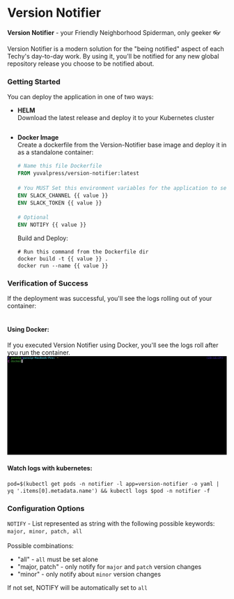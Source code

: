# Version Notifier
**Version Notifier** - your Friendly Neighborhood Spiderman, only geeker :eyeglasses:

Version Notifier is a modern solution for the "being notified" aspect of each Techy's day-to-day work.
By using it, you'll be notified for any new global repository release you choose to be notified about.

### Getting Started
You can deploy the application in one of two ways:
* **HELM**
</br> Download the latest release and deploy it to your Kubernetes cluster </br>
    ```shell
    
    ```

* **Docker Image**
</br> Create a dockerfile from the Version-Notifier base image and deploy it in as a standalone container:
    ```dockerfile
    # Name this file Dockerfile
    FROM yuvalpress/version-notifier:latest
    
    # You MUST Set this environment variables for the application to send notification to slack
    ENV SLACK_CHANNEL {{ value }}
    ENV SLACK_TOKEN {{ value }}
    
    # Optional
    ENV NOTIFY {{ value }}
    ```
  
    Build and Deploy:
    ```shell
    # Run this command from the Dockerfile dir
    docker build -t {{ value }} .
    docker run --name {{ value }}
    ```

### Verification of Success
If the deployment was successful, you'll see the logs rolling out of your container: </br></br>
#### Using Docker:
If you executed Version Notifier using Docker, you'll see the logs roll after you run the container.
![Docker Run](./docs/docker.gif)
#### Watch logs with kubernetes:
```shell
pod=$(kubectl get pods -n notifier -l app=version-notifier -o yaml | yq '.items[0].metadata.name') && kubectl logs $pod -n notifier -f
```

### Configuration Options
`NOTIFY` - List represented as string with the following possible keywords: `major, minor, patch, all`
</br></br> Possible combinations:
* "all" - `all` must be set alone
* "major, patch" - only notify for `major` and `patch` version changes
* "minor" - only notify about `minor` version changes

If not set, NOTIFY will be automatically set to `all`
